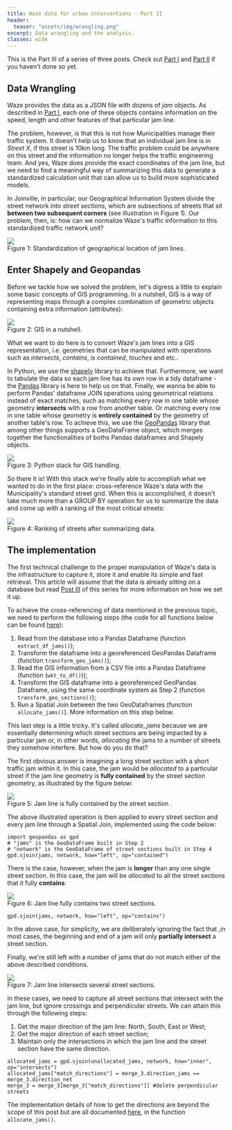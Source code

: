 ```yaml
---
title: Waze data for urban interventions - Part II
header:
  teaser: "assets/img/wrangling.png"
excerpt: Data wrangling and the analysis.
classes: wide
---
```


This is the Part III of a series of three posts. Check out [Part I](/waze1) and [Part II](/waze2) if you haven't done so yet.

## Data Wrangling

Waze provides the data as a JSON file with dozens of *jam* objects. As described in [Part I](/waze1), each one of these objects contains information on the speed, length and other features of that particular jam line.

The problem, however, is that this is not how Municipalities manage their traffic system. It doesn't help us to know that an individual jam line is in *Street X*, if this street is 10km long. The traffic problem could be anywhere on this street and the information no longer helps the traffic engineering team. And yes, Waze does provide the exact coordinates of the jam line, but we need to find a meaningful way of summarizing this data to generate a standardized calculation unit that can allow us to build more sophisticated models.

In Joinville, in particular, our Geographical Information System divide the street network into *street sections*, which are subsections of streets that sit **between two subsequent corners** (see illustration in Figure 1). Our problem, then, is: how can we normalize Waze's traffic information to this standardized traffic network unit?

<img src="/assets/img/waze_to_munic.png">
<figcaption>Figure 1: Standardization of geographical location of jam lines.</figcaption>

## Enter Shapely and Geopandas

Before we tackle how we solved the problem, let's digress a little to explain some basic concepts of GIS programming. In a nutshell, GIS is a way of representing maps through a complex combination of geometric objects containing extra information (attributes):

<img src="/assets/img/gis.png">
<figcaption>Figure 2: GIS in a nutshell.</figcaption>

What we want to do here is to convert Waze's jam lines into a GIS representation, i.e. geometries that can be manipulated with operations such as *intersects*, *contains*, *is contained*, *touches* and etc..

In Python, we use the [shapely](https://shapely.readthedocs.io/en/stable/manual.html) library to achieve that. Furthermore, we want to tabulate the data so each jam line has its own row in a tidy dataframe - the [Pandas](https://pandas.pydata.org/) library is here to help us on that. Finally, we wanna be able to perform Pandas' dataframe JOIN operations using geometrical relations instead of exact matches, such as matching every row in one table whose geometry **intersects** with a row from another table. Or matching every row in one table whose geometry is **entirely contained** by the geometry of another table's row. To achieve this, we use the [GeoPandas](http://geopandas.org/) library that among other things supports a GeoDataFrame object, which merges together the functionalities of boths Pandas dataframes and Shapely objects.

<img src="/assets/img/gis_stack.png">
<figcaption>Figure 3: Python stack for GIS handling.</figcaption>

So there it is! With this stack we're finally able to accomplish what we wanted to do in the first place: cross-reference Waze's data with the Municipality's standard street grid. When this is accomplished, it doesn't take much more than a GROUP BY operation for us to summarize the data and come up with a ranking of the most critical streets:

<img src="/assets/img/waze_join_munic.png">
<figcaption>Figure 4: Ranking of streets after summarizing data.</figcaption>

## The implementation

The first technical challenge to the proper manipulation of Waze's data is the infrastructure to capture it, store it and enable its simple and fast retrieval. This article will assume that the data is already sitting on a database but read [Post III](/waze3) of this series for more information on how we set it up.

To achieve the cross-referencing of data mentioned in the previous topic, we need to perform the following steps (the code for all functions below can be found [here](https://github.com/joinvalle/Joinville-Smart-Mobility/blob/master/src/data/processing_func.py)):
1. Read from the database into a Pandas Dataframe (function `extract_df_jams()`);
2. Transform the dataframe into a georeferenced GeoPandas Dataframe (function `transform_geo_jams()`);
3. Read the GIS information from a CSV file into a Pandas Dataframe (function (`wkt_to_df()`));
4. Transform the GIS dataframe into a georeferenced GeoPandas Dataframe, using the same coordinate system as Step 2 (function `transform_geo_sections()`);
5. Run a Spatial Join between the two GeoDataframes (function `allocate_jams()`). More information on this step below.

This last step is a little tricky. It's called *allocate_jams* because we are essentially determining which street sections are being impacted by a particular jam or, in other words, *allocating* the jams to a number of streets they somehow interfere. But how do you do that?

The first obvious answer is imagining a long street section with a short traffic jam within it. In this case, the jam would be *allocated* to a particular street if the jam line geometry is **fully contained** by the street section geometry, as illustrated by the figure below:

<img src="/assets/img/jam_allocation_1.png">
<figcaption>Figure 5: Jam line is fully contained by the street section .</figcaption>

The above illustrated operation is then applied to every street section and every jam line through a Spatial Join, implemented using the code below:

```
import geopandas as gpd
# "jams" is the GeoDataFrame built in Step 2
# "network" is the GeoDataFrame of street sections built in Step 4
gpd.sjoin(jams, network, how="left", op="contained")
```

There is the case, however, when the jam is **longer** than any one single street section. In this case, the jam will be *allocated* to all the street sections that it fully **contains**:

<img src="/assets/img/jam_allocation_2.png">
<figcaption>Figure 6: Jam line fully contains two street sections.</figcaption>

```
gpd.sjoin(jams, network, how="left", op="contains")
```
In the above case, for simplicity, we are deliberately ignoring the fact that ,in most cases, the beginning and end of a jam will only **partially intersect** a street section.

Finally, we're still left with a number of jams that do not match either of the above described conditions.

<img src="/assets/img/jam_allocation_3.png">
<figcaption>Figure 7: Jam line intersects several street sections.</figcaption>

In these cases, we need to capture all street sections that intersect with the jam line, but ignore crossings and perpendicular streets. We can attain this through the following steps:
1. Get the major direction of the jam line: North, South, East or West;
2. Get the major direction of each street section;
3. Maintain only the intersections in which the jam line and the street section have the same direction.


```
allocated_jams = gpd.sjoin(unallocated_jams, network, how="inner", op="intersects")
allocated_jams["match_directions"] = merge_3.direction_jams == merge_3.direction_net
merge_3 = merge_3[merge_3["match_directions"]] #delete perpendicular streets
```

The implementation details of how to get the directions are beyond the scope of this post but are all documented [here](https://github.com/joinvalle/Joinville-Smart-Mobility/blob/master/src/data/processing_func.py), in the function `allocate_jams()`.
